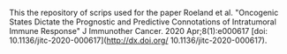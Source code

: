 This the repository of scrips used for the paper Roeland et al. "Oncogenic States Dictate the Prognostic and Predictive Connotations of Intratumoral Immune Response" J Immunother Cancer. 2020 Apr;8(1):e000617 [doi: 10.1136/jitc-2020-000617](http://dx.doi.org/ 10.1136/jitc-2020-000617).
